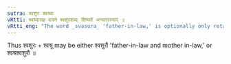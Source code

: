 ```yaml
---
sutra: श्वशुरः श्वश्र्वा
vRtti: श्वश्र्वासह वचने श्वशुरशब्दः शिष्यते अन्यतरस्याम् ॥
vRtti_eng: "The word _svasura_ 'father-in-law,' is optionally only retained, when spoken of along with _svasru_, 'mother-in-law.'"
---
```

Thus श्वशुरः + श्वश्रू may be either श्वशुरौ 'father-in-law and mother in-law,' or श्वश्रश्वशुरौ ॥
